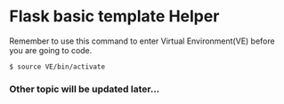 # Flask basic template Helper

Remember to use this command to enter Virtual Environment(VE) before you are going to code.

    $ source VE/bin/activate 

### Other topic will be updated later...